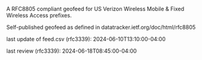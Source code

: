 

A RFC8805 compliant geofeed for US Verizon Wireless Mobile & Fixed Wireless Access prefixes.

Self-published geofeed as defined in datatracker.ietf.org/doc/html/rfc8805

last update of feed.csv (rfc3339): 2024-06-10T13:10:00-04:00

last review (rfc3339): 2024-06-18T08:45:00-04:00
